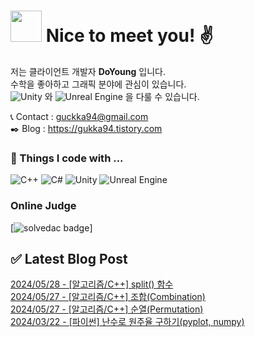 
# <img src="https://github.com/JustDoYoung/JustDoYoung/assets/63029463/312b6a4a-8df0-4ae7-9a19-42dc5d5e3a7b" width="50" height="50"/> Nice to meet you! ✌️

저는 클라이언트 개발자 **DoYoung** 입니다.  
수학을 좋아하고 그래픽 분야에 관심이 있습니다.   
![Unity](https://img.shields.io/badge/unity-%23000000.svg?style=plastic&logo=unity&logoColor=white) 와 ![Unreal Engine](https://img.shields.io/badge/unrealengine-%23313131.svg?style=plastic&logo=unrealengine&logoColor=white) 을 다룰 수 있습니다.
   
📞 Contact : guckka94@gmail.com   
✒️ Blog : https://gukka94.tistory.com
   
### 🌱 Things I code with ...
  ![C++](https://img.shields.io/badge/c++-%2300599C.svg?style=plastic&logo=c%2B%2B&logoColor=white)
  ![C#](https://img.shields.io/badge/c%23-%23239120.svg?style=plastic&logo=csharp&logoColor=white)
  ![Unity](https://img.shields.io/badge/unity-%23000000.svg?style=plastic&logo=unity&logoColor=white) 
  ![Unreal Engine](https://img.shields.io/badge/unrealengine-%23313131.svg?style=plastic&logo=unrealengine&logoColor=white) 


### Online Judge
[![solvedac badge](https://solvedac-readme-badge.vercel.app/api/v1/badge?user=tornado0310&compact=1)]
   
   
## ✅ Latest Blog Post

[2024/05/28 - [알고리즘/C++] split() 함수](http://gukka94.tistory.com/entry/%EC%95%8C%EA%B3%A0%EB%A6%AC%EC%A6%98C-split-%ED%95%A8%EC%88%98) <br/>
[2024/05/27 - [알고리즘/C++] 조합(Combination)](http://gukka94.tistory.com/entry/%EC%95%8C%EA%B3%A0%EB%A6%AC%EC%A6%98C-%EC%A1%B0%ED%95%A9Combination) <br/>
[2024/05/27 - [알고리즘/C++] 순열(Permutation)](http://gukka94.tistory.com/entry/%EC%95%8C%EA%B3%A0%EB%A6%AC%EC%A6%98C-%EC%88%9C%EC%97%B4Permutation) <br/>
[2024/03/22 - [파이썬] 난수로 원주율 구하기(pyplot, numpy)](http://gukka94.tistory.com/entry/%ED%8C%8C%EC%9D%B4%EC%8D%AC-%EB%82%9C%EC%88%98%EB%A1%9C-%EC%9B%90%EC%A3%BC%EC%9C%A8-%EA%B5%AC%ED%95%98%EA%B8%B0pyplot-numpy) <br/>
